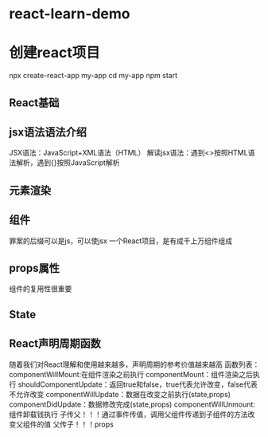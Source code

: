 # react-learn-demo

# 创建react项目
npx create-react-app my-app
cd my-app
npm start

## React基础
## jsx语法语法介绍
JSX语法：JavaScript+XML语法（HTML）
解读jsx语法：遇到<>按照HTML语法解析，遇到{}按照JavaScript解析

## 元素渲染

## 组件
罪案的后缀可以是js，可以使jsx
一个React项目，是有成千上万组件组成 

## props属性
组件的复用性很重要

## State

## React声明周期函数
随着我们对React理解和使用越来越多，声明周期的参考价值越来越高
函数列表：
    componentWillMount:在组件渲染之前执行
    componentMount：组件渲染之后执行
    shouldComponentUpdate：返回true和false，true代表允许改变，false代表不允许改变
    componentWillUpdate：数据在改变之前执行(state,props)
    componentDidUpdate：数据修改完成(state,props)
    componentWillUnmount:组件卸载钱执行
子传父！！！通过事件传值，调用父组件传递到子组件的方法改变父组件的值
父传子！！！props


